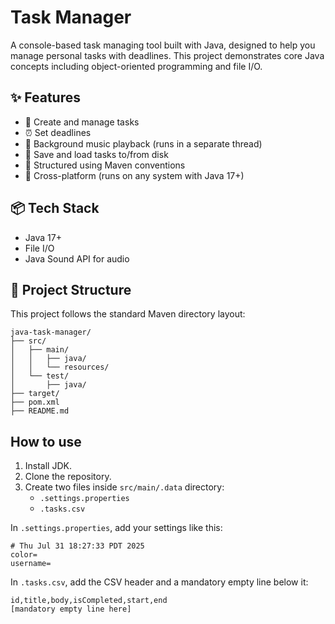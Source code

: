 # Task Manager

A console-based task managing tool built with Java, designed to help you manage personal tasks with deadlines. This project demonstrates core Java concepts including object-oriented programming and file I/O.

## ✨ Features

- 📝 Create and manage tasks  
- ⏰ Set deadlines  
- 🎵 Background music playback (runs in a separate thread)  
- 💾 Save and load tasks to/from disk  
- 📂 Structured using Maven conventions  
- 🔁 Cross-platform (runs on any system with Java 17+)  

## 📦 Tech Stack

- Java 17+  
- File I/O  
- Java Sound API for audio  

## 📁 Project Structure

This project follows the standard Maven directory layout:

    java-task-manager/
    ├── src/
    │   ├── main/
    │   │   ├── java/
    │   │   └── resources/
    │   └── test/
    │       ├── java/
    ├── target/
    ├── pom.xml
    ├── README.md


## How to use

1. Install JDK.
1. Clone the repository.
1. Create two files inside `src/main/.data` directory:
    - `.settings.properties`
    - `.tasks.csv `

In `.settings.properties`, add your settings like this:

    # Thu Jul 31 18:27:33 PDT 2025
    color=
    username=

In `.tasks.csv`, add the CSV header and a mandatory empty line below it:

    id,title,body,isCompleted,start,end
    [mandatory empty line here]
